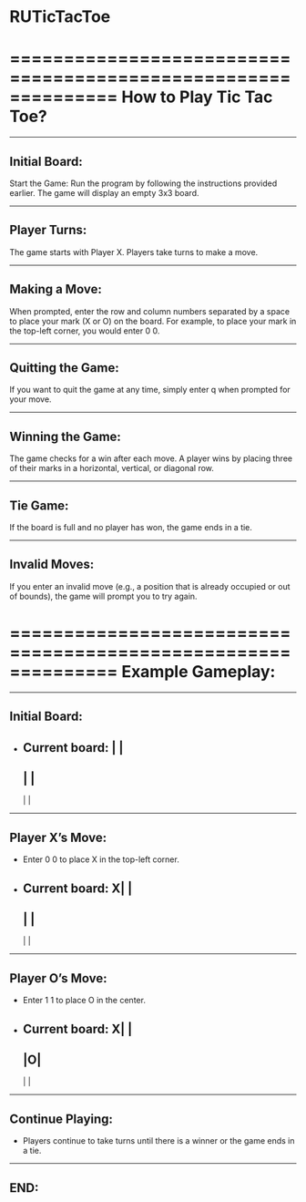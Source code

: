 # RUTicTacToe

==============================================================
How to Play Tic Tac Toe?
==============================================================

--------------------------------------------------------------
Initial Board:
--------------------------------------------------------------
Start the Game:
Run the program by following the instructions provided earlier.
The game will display an empty 3x3 board.

--------------------------------------------------------------
Player Turns:
--------------------------------------------------------------
The game starts with Player X.
Players take turns to make a move.

--------------------------------------------------------------
Making a Move:
--------------------------------------------------------------
When prompted, enter the row and column numbers separated by 
a space to place your mark (X or O) on the board.
For example, to place your mark in the top-left corner, you would enter 0 0.

--------------------------------------------------------------
Quitting the Game:
--------------------------------------------------------------
If you want to quit the game at any time, simply enter q when prompted for your move.

--------------------------------------------------------------
Winning the Game:
--------------------------------------------------------------
The game checks for a win after each move.
A player wins by placing three of their marks in a horizontal, vertical, or diagonal row.

--------------------------------------------------------------
Tie Game:
--------------------------------------------------------------
If the board is full and no player has won, the game ends in a tie.

--------------------------------------------------------------
Invalid Moves:
--------------------------------------------------------------
If you enter an invalid move 
(e.g., a position that is already occupied or out of bounds), 
the game will prompt you to try again.

==============================================================
Example Gameplay:
==============================================================

--------------------------------------------------------------
Initial Board:
--------------------------------------------------------------

- Current board:
	 | | 
	-----
	 | | 
	-----
	 | | 

--------------------------------------------------------------
Player X’s Move:
--------------------------------------------------------------
- Enter 0 0 to place X in the top-left corner.

-	Current board:
	X| | 
	-----
	 | | 
	-----
	 | | 

--------------------------------------------------------------
Player O’s Move:
--------------------------------------------------------------
- Enter 1 1 to place O in the center.

- Current board:
	X| | 
	-----
	 |O| 
	-----
	 | | 

--------------------------------------------------------------
Continue Playing:
--------------------------------------------------------------
- Players continue to take turns until there is a winner or the game ends in a tie.

--------------------------------------------------------------
END:
--------------------------------------------------------------
